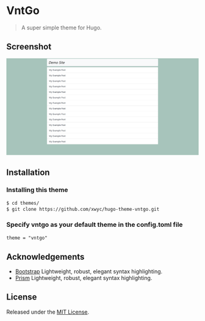 # VntGo
> A super simple theme for Hugo.

## Screenshot
![Index Screenshot](screenshot/index.png)

## Installation

### Installing this theme
```
$ cd themes/
$ git clone https://github.com/xwyc/hugo-theme-vntgo.git
```

### Specify vntgo as your default theme in the config.toml file
```
theme = "vntgo"
```

## Acknowledgements
- [Bootstrap](https://github.com/twbs/bootstrap) Lightweight, robust, elegant syntax highlighting.
- [Prism](https://github.com/PrismJS/prism) Lightweight, robust, elegant syntax highlighting.

## License
Released under the [MIT License](https://github.com/xwyc/hugo-theme-vntgo/blob/master/LICENSE).